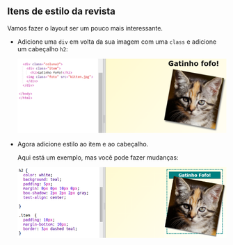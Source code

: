 ## Itens de estilo da revista

Vamos fazer o layout ser um pouco mais interessante.

+ Adicione uma `div` em volta da sua imagem com uma `class` e adicione um cabeçalho `h2`:
    
    ![screenshot](images/magazine-item.png)

+ Agora adicione estilo ao item e ao cabeçalho.
    
    Aqui está um exemplo, mas você pode fazer mudanças:
    
    ![screenshot](images/magazine-item-style.png)
